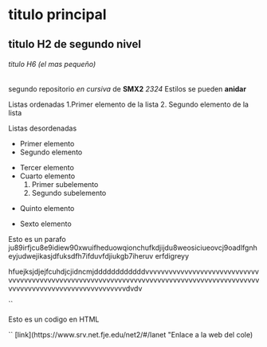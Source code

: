 # titulo principal

## titulo H2 de segundo nivel

###### titulo H6 (el mas pequeño)

segundo repositorio _en cursiva_ de __SMX2__ *2324*
Estilos se pueden **anidar**

Listas ordenadas
1.Primer elemento de la lista
2. Segundo elemento de la lista

Listas desordenadas

* Primer elemento
* Segundo elemento
- Tercer elemento
- Cuarto elemento
     1. Primer subelemento
     2. Segundo subelemento 
* Quinto elemento
+ Sexto elemento

Esto es un parafo ju89irfjcu8e9idiew90xwuifheduowqionchufkdjijdu8weosiciueovcj9oadlfgnheyjudwejikasjdfuksdfh7ifduvfdjiukgb7iheruv erfdigreyy

hfuejksjdjejfcuhdjcjidncmjddddddddddddvvvvvvvvvvvvvvvvvvvvvvvvvvvvvvvvvvvvvvvvvvvvvvvvvvvvvvvvvvvvvvvvvvvvvvvvvvvvvvvvvvvvvvvvvvvvvvvvvvvvvvvvvvvvvvvvvvvvvvvvvvvdvdv

``
<HTML>
     <head>
     <head>
     <body>
          <p> Esto es un codigo en HTML </p
     <body>
<html>
``
[link](https://www.srv.net.fje.edu/net2/#/lanet "Enlace a la web del cole)     
